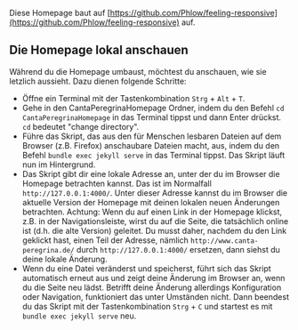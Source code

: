 Diese Homepage baut auf [https://github.com/Phlow/feeling-responsive](https://github.com/Phlow/feeling-responsive) auf.

## Die Homepage lokal anschauen
Während du die Homepage umbaust, möchtest du anschauen, wie sie letzlich aussieht. Dazu dienen folgende Schritte:
- Öffne ein Terminal mit der Tastenkombination `Strg` + `Alt` + `T`.
- Gehe in den CantaPeregrinaHomepage Ordner, indem du den Befehl `cd CantaPeregrinaHomepage` in das Terminal tippst und dann Enter drückst. `cd` bedeutet "change directory".
- Führe das Skript, das aus den für Menschen lesbaren Dateien auf dem Browser (z.B. Firefox) anschaubare Dateien macht, aus, indem du den Befehl `bundle exec jekyll serve` in das Terminal tippst. Das Skript läuft nun im Hintergrund.
- Das Skript gibt dir eine lokale Adresse an, unter der du im Browser die Homepage betrachten kannst. Das ist im Normalfall `http://127.0.0.1:4000/`. Unter dieser Adresse kannst du im Browser die aktuelle Version der Homepage mit deinen lokalen neuen Änderungen betrachten. Achtung: Wenn du auf einen Link in der Homepage klickst, z.B. in der Navigationsleiste, wirst du auf die Seite, die tatsächlich online ist (d.h. die alte Version) geleitet. Du musst daher, nachdem du den Link geklickt hast, einen Teil der Adresse, nämlich `http://www.canta-peregrina.de/` durch `http://127.0.0.1:4000/` ersetzen, dann siehst du deine lokale Änderung.
- Wenn du eine Datei veränderst und speicherst, führt sich das Skript automatisch erneut aus und zeigt deine Änderung im Browser an, wenn du die Seite neu lädst. Betrifft deine Änderung allerdings Konfiguration oder Navigation, funktioniert das unter Umständen nicht. Dann beendest du das Skript mit der Tastenkombination `Strg` + `C` und startest es mit `bundle exec jekyll serve` neu.
